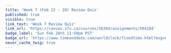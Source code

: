 ```yaml
---
title: 'Week 7 (Feb 22 - 28) Review Quiz'
published: true
visible: true
link_text: 'Week 7 Review Quiz'
link_url: 'https://canvas.sfu.ca/courses/56304/assignments/504184'
badge_label: 'Sun Feb 28th 11:59pm PST'
badge_url: 'https://www.timeanddate.com/worldclock/fixedtime.html?msg=CMPT-363+Week+7+Review+Quiz+Due+Date&iso=20210228T235900'
never_cache_twig: true
---
```

